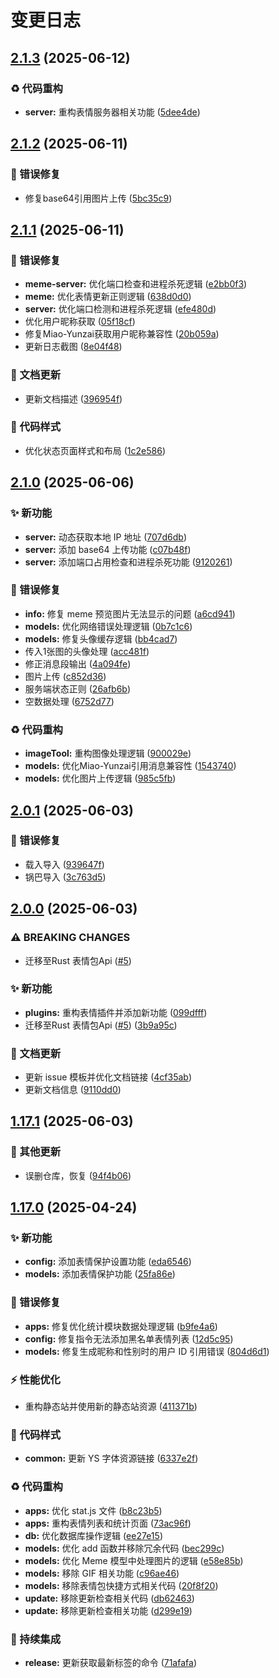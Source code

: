 # 变更日志

## [2.1.3](https://github.com/CandriaJS/meme-plugin/compare/v2.1.2...v2.1.3) (2025-06-12)


### ♻️ 代码重构

* **server:** 重构表情服务器相关功能 ([5dee4de](https://github.com/CandriaJS/meme-plugin/commit/5dee4dea11190dff9c0973ee94b1c6be205bd338))

## [2.1.2](https://github.com/CandriaJS/meme-plugin/compare/v2.1.1...v2.1.2) (2025-06-11)


### 🐛 错误修复

* 修复base64引用图片上传 ([5bc35c9](https://github.com/CandriaJS/meme-plugin/commit/5bc35c9d133457cb09fd352e26394a2cc7323c6e))

## [2.1.1](https://github.com/CandriaJS/meme-plugin/compare/v2.1.0...v2.1.1) (2025-06-11)


### 🐛 错误修复

* **meme-server:** 优化端口检查和进程杀死逻辑 ([e2bb0f3](https://github.com/CandriaJS/meme-plugin/commit/e2bb0f347bb587c0877e6e616688b098e56ee304))
* **meme:** 优化表情更新正则逻辑 ([638d0d0](https://github.com/CandriaJS/meme-plugin/commit/638d0d02fd79b3cfc04bf689049c7b113f88e78a))
* **server:** 优化端口检测和进程杀死逻辑 ([efe480d](https://github.com/CandriaJS/meme-plugin/commit/efe480d3fc9c85c64c1d4c91ecd2fbeb0069fce0))
* 优化用户昵称获取 ([05f18cf](https://github.com/CandriaJS/meme-plugin/commit/05f18cf402b73e03619ab61813ad82a9f4ae9f06))
* 修复Miao-Yunzai获取用户昵称兼容性 ([20b059a](https://github.com/CandriaJS/meme-plugin/commit/20b059a869c21e6706779b024e61148f97f6eead))
* 更新日志截图 ([8e04f48](https://github.com/CandriaJS/meme-plugin/commit/8e04f48a49ab46a9c38bc38f56540b66bf0b4eb2))


### 📝 文档更新

* 更新文档描述 ([396954f](https://github.com/CandriaJS/meme-plugin/commit/396954f2c96a0b15fc6e2bcb3233046c35815f68))


### 🎨 代码样式

* 优化状态页面样式和布局 ([1c2e586](https://github.com/CandriaJS/meme-plugin/commit/1c2e5860c867a4d914e16bee42fbd010b7f69f7f))

## [2.1.0](https://github.com/CandriaJS/meme-plugin/compare/v2.0.1...v2.1.0) (2025-06-06)


### ✨ 新功能

* **server:** 动态获取本地 IP 地址 ([707d6db](https://github.com/CandriaJS/meme-plugin/commit/707d6dba6a5c09fda515efb57ac2f21523db495e))
* **server:** 添加 base64 上传功能 ([c07b48f](https://github.com/CandriaJS/meme-plugin/commit/c07b48faddfbe26517d19681eff9e71f04e7961a))
* **server:** 添加端口占用检查和进程杀死功能 ([9120261](https://github.com/CandriaJS/meme-plugin/commit/9120261a4bf8057b77fbc911e955057fac8628df))


### 🐛 错误修复

* **info:** 修复 meme 预览图片无法显示的问题 ([a6cd941](https://github.com/CandriaJS/meme-plugin/commit/a6cd94112f1d0af3ffccfe6dc08c267a9bd3d311))
* **models:** 优化网络错误处理逻辑 ([0b7c1c6](https://github.com/CandriaJS/meme-plugin/commit/0b7c1c6770ab64d298c2c141b2727a0886d3aab9))
* **models:** 修复头像缓存逻辑 ([bb4cad7](https://github.com/CandriaJS/meme-plugin/commit/bb4cad70d1a8c1f57b6b2ee73928fd4d21799334))
* 传入1张图的头像处理 ([acc481f](https://github.com/CandriaJS/meme-plugin/commit/acc481fe4fcb7fc360d3107dacf40b54312bba12))
* 修正消息段输出 ([4a094fe](https://github.com/CandriaJS/meme-plugin/commit/4a094feed18c415e500b4b09712d6d3e5ddd1e02))
* 图片上传 ([c852d36](https://github.com/CandriaJS/meme-plugin/commit/c852d36d47220ba9685fc0afae4ffe20a5703cbe))
* 服务端状态正则 ([26afb6b](https://github.com/CandriaJS/meme-plugin/commit/26afb6b002e46ff45a2a380e58f17a9584d37a6f))
* 空数据处理 ([6752d77](https://github.com/CandriaJS/meme-plugin/commit/6752d773c3f902c6927bf73f748a05503ae1cf11))


### ♻️ 代码重构

* **imageTool:** 重构图像处理逻辑 ([900029e](https://github.com/CandriaJS/meme-plugin/commit/900029e2ef6848945d10d888ff0273ef8ac614f3))
* **models:** 优化Miao-Yunzai引用消息兼容性 ([1543740](https://github.com/CandriaJS/meme-plugin/commit/15437408ec874e5ceaa65aac69eb6ef76b650277))
* **models:** 优化图片上传逻辑 ([985c5fb](https://github.com/CandriaJS/meme-plugin/commit/985c5fbc03f64a1be12d6d344ddf8dc94ec3c123))

## [2.0.1](https://github.com/CandriaJS/meme-plugin/compare/v2.0.0...v2.0.1) (2025-06-03)


### 🐛 错误修复

* 载入导入 ([939647f](https://github.com/CandriaJS/meme-plugin/commit/939647f635b526774676adad15f26a2e34ded2d2))
* 锅巴导入 ([3c763d5](https://github.com/CandriaJS/meme-plugin/commit/3c763d5ec635e8086e81027bc2519d9e41a66f2b))

## [2.0.0](https://github.com/CandriaJS/meme-plugin/compare/v1.17.1...v2.0.0) (2025-06-03)


### ⚠ BREAKING CHANGES

* 迁移至Rust 表情包Api ([#5](https://github.com/CandriaJS/meme-plugin/issues/5))

### ✨ 新功能

* **plugins:** 重构表情插件并添加新功能 ([099dfff](https://github.com/CandriaJS/meme-plugin/commit/099dfffffc6833ff40aa58210627c88a9296bacf))
* 迁移至Rust 表情包Api ([#5](https://github.com/CandriaJS/meme-plugin/issues/5)) ([3b9a95c](https://github.com/CandriaJS/meme-plugin/commit/3b9a95c5d9d29cee24253fd68a9b550329bc0665))


### 📝 文档更新

* 更新 issue 模板并优化文档链接 ([4cf35ab](https://github.com/CandriaJS/meme-plugin/commit/4cf35ab1b4dbdc70a34e06c6e0896940ed5d6db5))
* 更新文档信息 ([9110dd0](https://github.com/CandriaJS/meme-plugin/commit/9110dd0495ce5f844985b8f410e4c3dbf11f1e2c))

## [1.17.1](https://github.com/CandriaJS/meme-plugin/compare/v1.17.0...v1.17.1) (2025-06-03)


### 🔧 其他更新

* 误删仓库，恢复 ([94f4b06](https://github.com/CandriaJS/meme-plugin/commit/94f4b06c1067a8a5e20d263dde24214ad2c7a54e))

## [1.17.0](https://github.com/CandriaJS/meme-plugin/compare/v1.16.1...v1.17.0) (2025-04-24)


### ✨ 新功能

* **config:** 添加表情保护设置功能 ([eda6546](https://github.com/CandriaJS/meme-plugin/commit/eda654662825c5a649ddf862451efb412b2662c4))
* **models:** 添加表情保护功能 ([25fa86e](https://github.com/CandriaJS/meme-plugin/commit/25fa86ed64c02b8fad6747364a8d4de462ec4600))


### 🐛 错误修复

* **apps:** 修复优化统计模块数据处理逻辑 ([b9fe4a6](https://github.com/CandriaJS/meme-plugin/commit/b9fe4a60816c9d81644b34527776ad6b8a56d95e))
* **config:** 修复指令无法添加黑名单表情列表 ([12d5c95](https://github.com/CandriaJS/meme-plugin/commit/12d5c95ab5f8e339d29903494c1d986ae2cdec5e))
* **models:** 修复生成昵称和性别时的用户 ID 引用错误 ([804d6d1](https://github.com/CandriaJS/meme-plugin/commit/804d6d11d97f53f540efb4c9216522b7d5d03be5))


### ⚡️ 性能优化

* 重构静态站并使用新的静态站资源 ([411371b](https://github.com/CandriaJS/meme-plugin/commit/411371b76ad8d00cab761c1ffe85ae2ef85ecc94))


### 🎨 代码样式

* **common:** 更新 YS 字体资源链接 ([6337e2f](https://github.com/CandriaJS/meme-plugin/commit/6337e2f2f18c269e8dcf129f92681079b0e389c7))


### ♻️ 代码重构

* **apps:** 优化 stat.js 文件 ([b8c23b5](https://github.com/CandriaJS/meme-plugin/commit/b8c23b56d1262e007b0c3c2b052f0295c5ed681e))
* **apps:** 重构表情列表和统计页面 ([73ac96f](https://github.com/CandriaJS/meme-plugin/commit/73ac96f17ef10cd1b2f3f66225370901e7c4faa0))
* **db:** 优化数据库操作逻辑 ([ee27e15](https://github.com/CandriaJS/meme-plugin/commit/ee27e15f37b039b4278e845825eca34bd4d16634))
* **models:** 优化 add 函数并移除冗余代码 ([bec299c](https://github.com/CandriaJS/meme-plugin/commit/bec299c2000255e9aef608153df8bee46e6a0f67))
* **models:** 优化 Meme 模型中处理图片的逻辑 ([e58e85b](https://github.com/CandriaJS/meme-plugin/commit/e58e85b7b04319544e9f236303cf2963d29c7712))
* **models:** 移除 GIF 相关功能 ([c96ae46](https://github.com/CandriaJS/meme-plugin/commit/c96ae468969df148bd3d5514c759e0f126ed0504))
* **models:** 移除表情包快捷方式相关代码 ([20f8f20](https://github.com/CandriaJS/meme-plugin/commit/20f8f20f332e31270c7f2c13757833e61cd997ea))
* **update:** 移除更新检查相关代码 ([db62463](https://github.com/CandriaJS/meme-plugin/commit/db62463e7f7b74ebfbd59d7814e5689550d0adef))
* **update:** 移除更新检查相关功能 ([d299e19](https://github.com/CandriaJS/meme-plugin/commit/d299e1927a6874e1a66d82dde79e551a7f722d2c))


### 🎡 持续集成

* **release:** 更新获取最新标签的命令 ([71afafa](https://github.com/CandriaJS/meme-plugin/commit/71afafaec53a402a2f471fa2653e5eab2e3e18e9))
